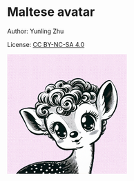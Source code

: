 # Maltese avatar

Author: Yunling Zhu

License: [CC BY-NC-SA 4.0](https://creativecommons.org/licenses/by-nc-sa/4.0/legalcode.txt)

<img src="./0.png" width="277" />

